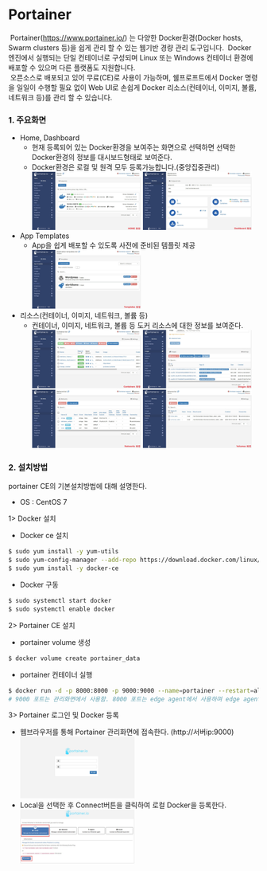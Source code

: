 # Portainer
&nbsp;Portainer(https://www.portainer.io/) 는 다양한 Docker환경(Docker hosts, Swarm clusters 등)을 쉽게 관리 할 수 있는 웹기반 경량 관리 도구입니다.
&nbsp;Docker 엔진에서 실행되는 단일 컨테이너로 구성되며 Linux 또는 Windows 컨테이너 환경에 배포할 수 있으며 다른 플랫폼도 지원합니다.<br/>
&nbsp;오픈소스로 배포되고 있어 무료(CE)로 사용이 가능하며, 쉘프로프트에서 Docker 명령을 일일이 수행할 필요 없이 Web UI로
손쉽게 Docker 리소스(컨테이너, 이미지, 볼륨, 네트워크 등)를 관리 할 수 있습니다.

### 1. 주요화면 
- Home, Dashboard
  - 현재 등록되어 있는 Docker환경을 보여주는 화면으로 선택하면 선택한 Docker환경의 정보를 대시보드형태로 보여준다.
  - Docker환경은 로컬 및 원격 모두 등록가능합니다.(중앙집중관리)<br/>
  <img width="48%" height="50%" src="./image/1.jpg">&nbsp;</img><img width="48%" height="50%" src="./image/2.jpg"></img>
- App Templates
  - App을 쉽게 배포할 수 있도록 사전에 준비된 템플릿 제공<br/>
    <img width="48%" height="50%" src="./image/3.jpg">
- 리소스(컨테이너, 이미지, 네트워크, 볼륨 등)
  - 컨테이너, 이미지, 네트워크, 볼륨 등 도커 리소스에 대한 정보를 보여준다.<br/>
  <img width="48%" height="50%" src="./image/4.jpg">&nbsp;</img><img width="48%" height="50%" src="./image/5.jpg"></img>
  <img width="48%" height="50%" src="./image/6.jpg">&nbsp;</img><img width="48%" height="50%" src="./image/7.jpg"></img>
### 2. 설치방법 
portainer CE의 기본설치방법에 대해 설명한다.
- OS : CentOS 7

1> Docker 설치
- Docker ce 설치
```bash
$ sudo yum install -y yum-utils
$ sudo yum-config-manager --add-repo https://download.docker.com/linux/centos/docker-ce.repo
$ sudo yum install -y docker-ce
```
- Docker 구동
```bash
$ sudo systemctl start docker
$ sudo systemctl enable docker
```
2> Portainer CE 설치
- portainer volume 생성
```bash
$ docker volume create portainer_data
```
- portainer 컨테이너 실행
```bash
$ docker run -d -p 8000:8000 -p 9000:9000 --name=portainer --restart=always -v /var/run/docker.sock:/var/run/docker.sock -v portainer_data:/data portainer/portainer
# 9000 포트는 관리화면에서 사용함. 8000 포트는 edge agent에서 사용하며 edge agent를 사용하지 않으면 노출 할 필요 없음 
```
3> Portainer 로그인 및 Docker 등록
- 웹브라우저를 통해 Portainer 관리화면에 접속한다. (http://서버ip:9000)<br/>
  <img width="48%" height="50%" src="./image/8.jpg">
- Local을 선택한 후 Connect버튼을 클릭하여 로컬 Docker을 등록한다.<br/>
  <img width="48%" height="80%" src="./image/9.jpg">

<!--### 원격 도커 등록방법
### 사용법-->

